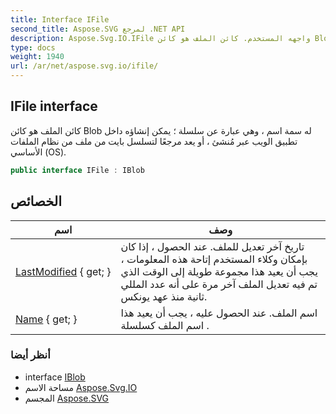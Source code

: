 ```yaml
---
title: Interface IFile
second_title: Aspose.SVG لمرجع .NET API
description: Aspose.Svg.IO.IFile واجهه المستخدم. كائن الملف هو كائن Blob له سمة اسم  وهي عبارة عن سلسلة  يمكن إنشاؤه داخل تطبيق الويب عبر مُنشئ  أو يعد مرجعًا لتسلسل بايت من ملف من نظام الملفات الأساسي OS.
type: docs
weight: 1940
url: /ar/net/aspose.svg.io/ifile/
---
```

## IFile interface

كائن الملف هو كائن Blob له سمة اسم ، وهي عبارة عن سلسلة ؛ يمكن إنشاؤه داخل تطبيق الويب عبر مُنشئ ، أو يعد مرجعًا لتسلسل بايت من ملف من نظام الملفات الأساسي (OS).

```csharp
public interface IFile : IBlob
```

## الخصائص

| اسم | وصف |
| --- | --- |
| [LastModified](../../aspose.svg.io/ifile/lastmodified/) { get; } | تاريخ آخر تعديل للملف. عند الحصول ، إذا كان بإمكان وكلاء المستخدم إتاحة هذه المعلومات ، يجب أن يعيد هذا مجموعة طويلة إلى الوقت الذي تم فيه تعديل الملف آخر مرة على أنه عدد المللي ثانية منذ عهد يونكس. |
| [Name](../../aspose.svg.io/ifile/name/) { get; } | اسم الملف. عند الحصول عليه ، يجب أن يعيد هذا اسم الملف كسلسلة . |

### أنظر أيضا

* interface [IBlob](../iblob/)
* مساحة الاسم [Aspose.Svg.IO](../../aspose.svg.io/)
* المجسم [Aspose.SVG](../../)


